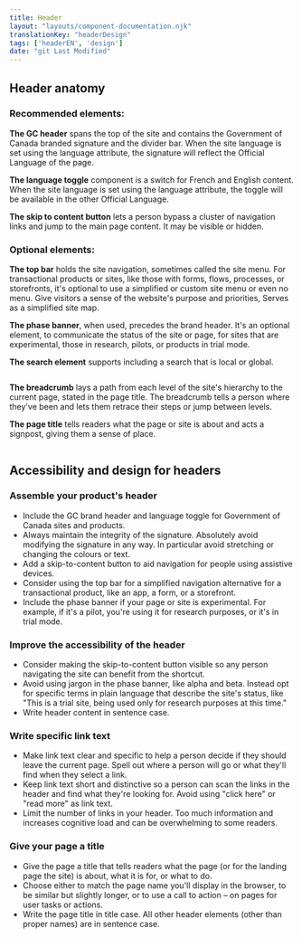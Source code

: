 ```yaml
---
title: Header
layout: "layouts/component-documentation.njk"
translationKey: "headerDesign"
tags: ['headerEN', 'design']
date: "git Last Modified"
---
```


## Header anatomy

### Recommended elements:

**The GC header** spans the top of the site and contains the Government of Canada branded signature and the divider bar. When the site language is set using the language attribute, the signature will reflect the Official Language of the page.

**The language toggle** component is a switch for French and English content. When the site language is set using the language attribute, the toggle will be available in the other Official Language.

**The skip to content button** lets a person bypass a cluster of navigation links and jump to the main page content. It may be visible or hidden.

### Optional elements:

**The top bar** holds the site navigation, sometimes called the site menu. For transactional products or sites, like those with forms, flows, processes, or storefronts, it's optional to use a simplified or custom site menu or even no menu. Give visitors a sense of the website's purpose and priorities, Serves as a simplified site map.

**The phase banner**, when used, precedes the brand header. It's an optional element, to communicate the status of the site or page, for sites that are experimental, those in research, pilots, or products in trial mode.

**The search element** supports including a search that is local or global.

<img class="b-sm b-gray mb-500 p-400" src="/images/en/anatomy/gcds-header-anatomy.svg" alt=""/>

**The breadcrumb** lays a path from each level of the site's hierarchy to the current page, stated in the page title. The breadcrumb tells a person where they've been and lets them retrace their steps or jump between levels.

**The page title** tells readers what the page or site is about and acts a signpost, giving them a sense of place.

<img class="b-sm b-gray p-400" src="/images/en/anatomy/gcds-header-anatomy-with-additional-elements.svg" alt=""/>

## Accessibility and design for headers

### Assemble your product's header

- Include the GC brand header and language toggle for Government of Canada sites and products.
- Always maintain the integrity of the signature. Absolutely avoid modifying the signature in any way. In particular avoid stretching or changing the colours or text.
- Add a skip-to-content button to aid navigation for people using assistive devices.
- Consider using the top bar for a simplified navigation alternative for a transactional product, like an app, a form, or a storefront.
- Include the phase banner if your page or site is experimental. For example, if it's a pilot, you're using it for research purposes, or it's in trial mode.

### Improve the accessibility of the header

- Consider making the skip-to-content button visible so any person navigating the site can benefit from the shortcut.
- Avoid using jargon in the phase banner, like alpha and beta. Instead opt for specific terms in plain language that describe the site's status, like "This is a trial site, being used only for research purposes at this time."
- Write header content in sentence case.

### Write specific link text

- Make link text clear and specific to help a person decide if they should leave the current page. Spell out where a person will go or what they'll find when they select a link.
- Keep link text short and distinctive so a person can scan the links in the header and find what they're looking for. Avoid using "click here" or "read more" as link text.
- Limit the number of links in your header. Too much information and increases cognitive load and can be overwhelming to some readers.

### Give your page a title

- Give the page a title that tells readers what the page (or for the landing page the site) is about, what it is for, or what to do.
- Choose either to match the page name you'll display in the browser, to be similar but slightly longer, or to use a call to action – on pages for user tasks or actions.
- Write the page title in title case. All other header elements (other than proper names) are in sentence case.
